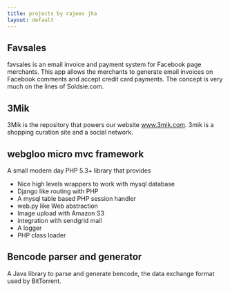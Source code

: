```yaml
---
title: projects by rajeev jha
layout: default
---
```


## Favsales 

favsales is an email invoice and payment system for Facebook page merchants. This app allows the merchants 
to generate email invoices on Facebook comments and accept credit card payments. The concept is very much 
on the lines of Soldsie.com.

## 3Mik

3Mik is the repository that powers our website www.3mik.com. 3mik is a shopping curation site and a social 
network.

## webgloo micro mvc framework

A small modern day PHP 5.3+ library that provides

- Nice high levels wrappers to work with mysql database
- Django like routing with PHP
- A mysql table based PHP session handler
- web.py like Web abstraction
- Image upload with Amazon S3
- integration with sendgrid mail
- A logger
- PHP class loader


## Bencode parser and generator

A Java library to parse and generate bencode, the data exchange format used by BitTorrent.



